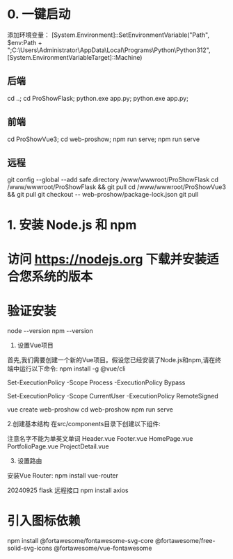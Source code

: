 # 0. 一键启动
添加环境变量：
[System.Environment]::SetEnvironmentVariable("Path", $env:Path + ";C:\Users\Administrator\AppData\Local\Programs\Python\Python312", [System.EnvironmentVariableTarget]::Machine)
## 后端
cd ..; cd ProShowFlask; python.exe app.py;
python.exe app.py;
## 前端
cd ProShowVue3; cd web-proshow; npm run serve;
npm run serve
## 远程
git config --global --add safe.directory /www/wwwroot/ProShowFlask
cd /www/wwwroot/ProShowFlask && git pull
cd /www/wwwroot/ProShowVue3 && git pull
git checkout -- web-proshow/package-lock.json
git pull

# 1. 安装 Node.js 和 npm
# 访问 https://nodejs.org 下载并安装适合您系统的版本

# 验证安装
node --version
npm --version


1. 设置Vue项目

首先,我们需要创建一个新的Vue项目。假设您已经安装了Node.js和npm,请在终端中运行以下命令:
npm install -g @vue/cli

<!-- 临时更改执行策略 -->
Set-ExecutionPolicy -Scope Process -ExecutionPolicy Bypass
<!-- b) 永久更改执行策略(小心) -->
Set-ExecutionPolicy -Scope CurrentUser -ExecutionPolicy RemoteSigned
<!-- 不想更改执行策略，可以尝试直接使用Node.js运行Vue CLI -->

vue create web-proshow
cd web-proshow
npm run serve

2.创建基本结构
在src/components目录下创建以下组件:

注意名字不能为单英文单词
Header.vue
Footer.vue
HomePage.vue
PortfolioPage.vue
ProjectDetail.vue

3. 设置路由

安装Vue Router:
npm install vue-router


20240925
flask 远程接口
npm install axios

# 引入图标依赖
npm install @fortawesome/fontawesome-svg-core @fortawesome/free-solid-svg-icons @fortawesome/vue-fontawesome

